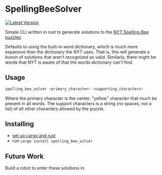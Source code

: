 # SpellingBeeSolver

[![Latest Version](https://img.shields.io/crates/v/spelling_bee_solver.svg)](https://crates.io/crates/spelling_bee_solver)

Simple CLI written in rust to generate solutions to the [NYT Spelling Bee puzzles](https://www.nytimes.com/puzzles/spelling-bee).

Defaults to using the built-in word dictionary, which is much more expansive than the dictionary the NYT uses. That is, this will generate a bunch of solutions that aren't recognized as valid. Similarly, there might be words that NYT is aware of that the words dictionary can't find.

## Usage

```sh
spelling_bee_solver <primary_character> <supporting_characters>
```

Where the primary character is the center, "yellow" character that much be present in all words. The support characters is a string (no spaces, not a list) of all other characters allowed by the puzzle.

## Installing

- [set up cargo and rust](https://rustup.rs)
- run `cargo install spelling_bee_solver`

## Future Work

Build a robot to enter these solutions in.
